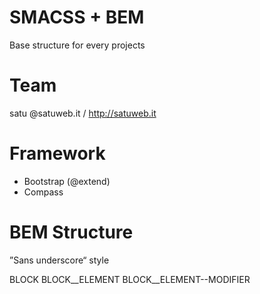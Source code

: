 SMACSS + BEM 
==============
Base structure for every projects

Team
==
satu @satuweb.it / http://satuweb.it


Framework
==
 - Bootstrap (@extend)
 - Compass


BEM Structure
==
”Sans underscore“ style

BLOCK
  BLOCK__ELEMENT
    BLOCK__ELEMENT--MODIFIER